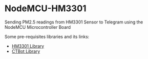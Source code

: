 # NodeMCU-HM3301
Sending PM2.5 readings from HM3301 Sensor to Telegram using the NodeMCU Microcontroller Board

Some pre-requisites libraries and its links:
+ [HM3301 Library](https://github.com/Seeed-Studio/Seeed_PM2_5_sensor_HM3301)
+ [CTBot Library](https://github.com/shurillu/CTBot) 
